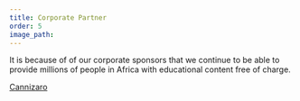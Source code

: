 ```yaml
---
title: Corporate Partner
order: 5
image_path:
---
```



It is because of of our corporate sponsors that we continue to be able to provide millions of people in Africa with educational content free of charge.

[Cannizaro](www.cannizaro.ie)